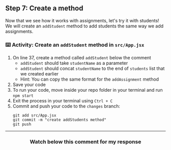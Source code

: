 ## Step 7: Create a method

Now that we see how it works with assignments, let's try it with students! We will create an `addStudent` method to add students the same way we add assignments.

### :keyboard: Activity: Create an `addStudent` method in `src/App.jsx`

1. On line 37, create a method called `addStudent` below the comment
   - `addStudent` should take `studentName` as a parameter 
   - `addStudent` should concat `studentName` to the end of `students` list that we created earlier 
    - Hint: You can copy the same format for the `addAssignment` method
2. Save your code
3. To run your code, move inside your repo folder in your terminal and run `npm start`
4. Exit the process in your terminal using `Ctrl + C`
5. Commit and push your code to the `changes` branch:
    ```
    git add src/App.jsx
    git commit -m "create addStudents method"
    git push
    ```

<hr>
<h3 align="center">Watch below this comment for my response</h3>